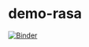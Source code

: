 # demo-rasa

[![Binder](https://mybinder.org/badge_logo.svg)](https://mybinder.org/v2/gh/paivasbr/demo-rasa.git/HEAD)
